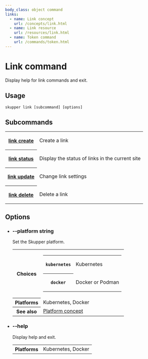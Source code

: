 ```yaml
---
body_class: object command
links:
  - name: Link concept
    url: /concepts/link.html
  - name: Link resource
    url: /resources/link.html
  - name: Token command
    url: /commands/token.html
---
```


# Link command

<section>

Display help for link commands and exit.

</section>

<section>

## Usage

~~~ shell
skupper link [subcommand] [options]
~~~

</section>

<section>

## Subcommands

<table class="objects">
<tr><th><a href="link-create.html">link create</a></th><td><p>Create a link</p>
</td></tr>
<tr><th><a href="link-status.html">link status</a></th><td><p>Display the status of links in the current site</p>
</td></tr>
<tr><th><a href="link-update.html">link update</a></th><td><p>Change link settings</p>
</td></tr>
<tr><th><a href="link-delete.html">link delete</a></th><td><p>Delete a link</p>
</td></tr>
</table>

</section>

<section>

## Options

- <h3 id="platform">--platform <span class="attribute-info">string</span></h3>

  Set the Skupper platform.

  <table class="fields"><tr><th>Choices</th><td><table class="choices"><tr><th><code>kubernetes</code></th><td><p>Kubernetes</p>
  </td></tr><tr><th><code>docker</code></th><td><p>Docker or Podman</p>
  </td></tr></table></td><tr><th>Platforms</th><td>Kubernetes, Docker</td><tr><th>See also</th><td><a href="/concepts/platform.html">Platform concept</a></td></table>

- <h3 id="help">--help <span class="attribute-info"></span></h3>

  Display help and exit.

  <table class="fields"><tr><th>Platforms</th><td>Kubernetes, Docker</td></table>

</section>

